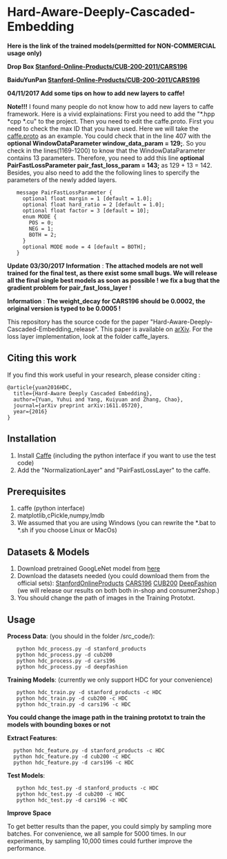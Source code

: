 # Hard-Aware-Deeply-Cascaded-Embedding

**Here is the link of the trained models(permitted for NON-COMMERCIAL usage only)**

**Drop Box [Stanford-Online-Products/CUB-200-2011/CARS196](https://www.dropbox.com/sh/jpku87vedyohy27/AACDNvAXM8q7kYel0npJ2IFZa?dl=0)** 

**BaiduYunPan [Stanford-Online-Products/CUB-200-2011/CARS196](https://pan.baidu.com/s/1chDg54)** 

**04/11/2017  Add some tips on how to add new layers to caffe!**

**Note!!!** I found many people do not know how to add new layers to caffe framework. Here is a vivid explainations: First you need to add the "*.hpp *cpp *.cu" to the project. Then you need to edit the caffe.proto. First you need to check the max ID that you have used. Here we will take the [caffe.proto](https://github.com/BVLC/caffe/blob/master/src/caffe/proto/caffe.proto) as an example. You could check that in the line 407 with the **optional WindowDataParameter window_data_param = 129;**. So you check in the lines(1169-1200) to know that the WindowDataParameter contains 13 parameters. Therefore, you need to add this line **optional PairFastLossParameter pair_fast_loss_param = 143;** as 129 + 13 = 142. Besides, you also need to add the the following lines to spercify the parameters of the newly added layers.

```
   message PairFastLossParameter {
     optional float margin = 1 [default = 1.0];
     optional float hard_ratio = 2 [default = 1.0];
     optional float factor = 3 [default = 10];
     enum MODE {
       POS = 0;
       NEG = 1;
       BOTH = 2;
     }
     optional MODE mode = 4 [default = BOTH];
   }

``` 


**Update 03/30/2017 Information** :  **The attached models are not well trained for the final test, as there exist some small bugs. We will release all the final single best models as soon as possible ! we fix a bug that the gradient problem for pair_fast_loss_layer !**

**Information** :  **The weight_decay for CARS196 should be 0.0002, the original version is typed to be 0.0005 !**

This repository has the source code for the paper "Hard-Aware-Deeply-Cascaded-Embedding_release". This paper is available
 on [arXiv](https://arxiv.org/abs/1611.05720). For the loss layer implementation, look at the folder caffe_layers.
 

## Citing this work
If you find this work useful in your research, please consider citing :

    @article{yuan2016HDC,
      title={Hard-Aware Deeply Cascaded Embedding},
      author={Yuan, Yuhui and Yang, Kuiyuan and Zhang, Chao},
      journal={arXiv preprint arXiv:1611.05720},
      year={2016}
    }
    
## Installation
1. Install [Caffe](https://github.com/BVLC/caffe) (including the python interface if you want to use the test code) 
2. Add the "NormalizationLayer" and "PairFastLossLayer" to the caffe.

     
## Prerequisites
1. caffe (python interface)
2. matplotlib,cPickle,numpy,lmdb
3. We assumed that you are using Windows (you can rewrite the *.bat to *.sh if you choose Linux or MacOs)

## Datasets & Models 
1.  Download pretrained GoogLeNet model from [here](https://github.com/BVLC/caffe/tree/master/models/bvlc_googlenet)
2.  Download the datasets needed (you could download them from the official sets): [StanfordOnlineProducts](ftp://cs.stanford.edu/cs/cvgl/Stanford_Online_Products.zip)  [CARS196](http://ai.stanford.edu/~jkrause/cars/car_dataset.html) [CUB200](http://www.vision.caltech.edu/visipedia/CUB-200-2011.html) [DeepFashion](http://mmlab.ie.cuhk.edu.hk/projects/DeepFashion.html) (we will release our results on both both in-shop and consumer2shop.)
3.  You should change the path of images in the Training Prototxt.

## Usage
**Process Data**: (you should in the folder /src_code/):
```
   python hdc_process.py -d stanford_products
   python hdc_process.py -d cub200
   python hdc_process.py -d cars196
   python hdc_process.py -d deepfashion
```
   
**Training Models**: (currently we only support HDC for your convenience)
```
   python hdc_train.py -d stanford_products -c HDC
   python hdc_train.py -d cub200 -c HDC
   python hdc_train.py -d cars196 -c HDC
```
   **You could change the image path in the training prototxt to train the models with bounding boxes or not**
   
**Extract Features**:
 ```
   python hdc_feature.py -d stanford_products -c HDC
   python hdc_feature.py -d cub200 -c HDC
   python hdc_feature.py -d cars196 -c HDC
```
**Test Models**:
```
   python hdc_test.py -d stanford_products -c HDC
   python hdc_test.py -d cub200 -c HDC
   python hdc_test.py -d cars196 -c HDC
```

**Improve Space**

To get better results than the paper, you could simply by sampling more batches. For convenience, we all sample for 5000 times. In our experiments, by sampling 10,000 times could further improve the performance.
